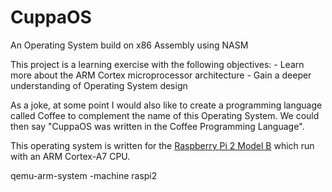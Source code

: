 # CuppaOS
An Operating System build on x86 Assembly using NASM

This project is a learning exercise with the following objectives:
	- Learn more about the ARM Cortex microprocessor architecture
	- Gain a deeper understanding of Operating System design

As a joke, at some point I would also like to create a programming language called Coffee to complement the name of this Operating System. We could then say "CuppaOS was written in the Coffee Programming Language".

This operating system is written for the [Raspberry Pi 2 Model B](https://www.raspberrypi.org/products/raspberry-pi-2-model-b/?resellerType=home) which run with an ARM Cortex-A7 CPU.

qemu-arm-system -machine raspi2
